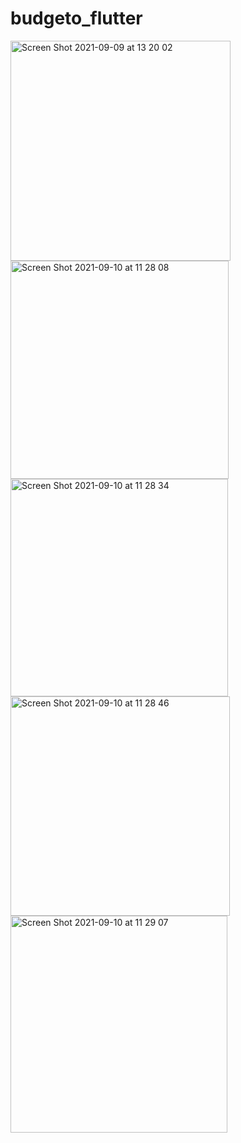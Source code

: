 # budgeto_flutter

<img width="352" alt="Screen Shot 2021-09-09 at 13 20 02" src="https://user-images.githubusercontent.com/15773819/132825042-25086f6b-3348-4a0a-9360-8bb3fd29e0f4.png">
<img width="349" alt="Screen Shot 2021-09-10 at 11 28 08" src="https://user-images.githubusercontent.com/15773819/132825057-96a7bdb8-b19a-4488-a70f-cbc46c1421ab.png">
<img width="348" alt="Screen Shot 2021-09-10 at 11 28 34" src="https://user-images.githubusercontent.com/15773819/132825065-c2917a0f-15ed-4f04-a065-dbd7b80fc7fe.png">
<img width="351" alt="Screen Shot 2021-09-10 at 11 28 46" src="https://user-images.githubusercontent.com/15773819/132825079-5d3f3ad6-1ed1-412c-9767-1b1d83a5a1d3.png">
<img width="347" alt="Screen Shot 2021-09-10 at 11 29 07" src="https://user-images.githubusercontent.com/15773819/132825089-f858fe33-28c2-4617-831b-5e27ca5b2b6f.png">

